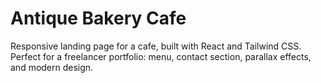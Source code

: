 # Antique Bakery Cafe

Responsive landing page for a cafe, built with React and Tailwind CSS.  
Perfect for a freelancer portfolio: menu, contact section, parallax effects, and modern design.
